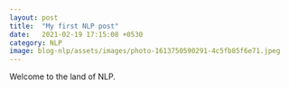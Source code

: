 ```yaml
---
layout: post
title:  "My first NLP post"
date:   2021-02-19 17:15:08 +0530
category: NLP
image: blog-nlp/assets/images/photo-1613750590291-4c5fb85f6e71.jpeg
---
```



Welcome to the land of NLP.